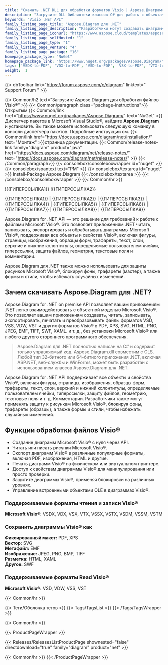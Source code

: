 ```yaml
---
title: "Скачать .NET DLL для обработки форматов Visio | Aspose.Диаграмма"
description: "Загрузите DLL библиотеки классов C# для работы с объектами и свойствами схемы Microsoft Visio®; фигуры, страницы, изображения, тенсилы, текст, слои, ячейки и т. д. через .NET API."
keywords: "Visio .NET API"
family_listing_page_title: "Aspose.Diagram для .NET"
family_listing_page_description: "Разработчики могут создавать диаграммы с нуля, а также легко загружать существующие файлы и манипулировать элементами диаграммы, чтобы экспортировать результат в другие форматы Visio, изображения или форматы с фиксированным макетом."
family_listing_page_iconurl: "https://www.aspose.cloud/templates/aspose/App_Themes/V3/images/diagram/272x272/aspose_diagram-for-net-min.png"
family_listing_page_selfHosted: "1"
family_listing_page_type: "1"
family_listing_page_venture: "4"
family_listing_page_package: "16"
homepage_package_type: "NuGet"
homepage_package_link: "https://www.nuget.org/packages/Aspose.Diagram/"
tags: ['VSDX-to-PDF', 'VDX-to-PDF', 'VSD-to-PDF', 'VSX-to-PDF', 'VTX-to-PDF', 'VSSX-to-PDF', 'VSTX-to-PDF', 'VSDM-to-PDF', 'VSSM-to-PDF', 'VSTM-to-PDF', 'VDW-to-PDF', 'VSS-to-PDF', 'VST-to-PDF', 'VSD-to-VDX', 'VSD-to-VSX', 'VSD-to-VTX', 'Visio-to-PDF', 'Visio-to-XML', 'VSD-to-PNG', 'Visio-to-Image', 'Diagram-to-PDF', 'Diagram-to-XPS', 'Diagram-to-Image', 'VSS-to-XPS', 'VSSX-to-XPS', 'VSSM-to-XPS', 'VDX-to-XPS', 'VST-to-XPS', 'VSTX-to-XPS', 'VDX-to-XPS', 'VTX-to-XPS', 'VSX-to-XPS', 'VSDX-to-XPS', 'Diagram-to-HTML', 'Visio-to-HTML', 'VSD-to-HTML', 'VSDX-to-HTML', 'VSDM-to-HTML', 'VSTX-to-HTML', 'VSSX-to-HTML', 'VSS-to-HTML', 'VSSM-to-HTML', 'VDX-to-HTML', 'VST-to-HTML', 'VSTX-to-HTML', 'VDX-to-HTML', 'VTX-to-HTML', 'VSX-to-HTML', 'Diagram-to-SVG', 'Visio-toSVG', 'VSD-to-SVG', 'Diagram-to-SWF', 'Visio-to-SWF', 'VSS-to-SWF', 'VSSX-to-SWF', 'VSSM-to-SWF', 'VDW-to-SWF', 'VDX-to-SWF', 'VST-to-SWF', 'VSTX-to-SWF', 'VSTM-to-SWF', 'VDX-to-SWF', 'VTX-to-SWF', 'VSX-to-SWF', 'Diagram-to-XAML', 'Visio-to-XAML', 'VSD-to-XAML']
weight:  1
---
```


{{< dbToolbar link="https://forum.aspose.com/c/diagram" linktext=" Support Forum " >}}

{{< Common/h2 text="Загрузите Aspose.Diagram для обработки файлов Visio®"  >}}
{{< Common/paragraph class="package-instructions">}}
Открытым
{{< Common/link href="https://www.nuget.org/packages/Aspose.Diagram/" text="NuGet"  >}}Диспетчер пакетов в Microsoft Visual Studio®, найдите <b>Aspose.Diagram</b> и установите. Вы также можете использовать следующую команду в консоли диспетчера пакетов. Подробные инструкции см.
{{< Common/link href="https://docs.aspose.com/diagram/net/installation/" text="Монтаж"  >}}страница документации.
{{< Common/release-notes-link family="diagram" product="java" href="https://docs.aspose.com/diagram/net/release-notes/" text="https://docs.aspose.com/diagram/net/release-notes/"  >}}
{{< /Common/paragraph>}}
{{< consolebox/consoleboxwrapper id="nuget" >}}
       {{< consolebox/spantext text="PM" >}}
       {{< consolebox/textarea id="nuget" >}} Install-Package Aspose.Diagram {{< /consolebox/textarea >}}
{{< /consolebox/consoleboxwrapper >}}
{{< Common/hr >}}

!{{ГИПЕРССЫЛКА1}} !{{ГИПЕРССЫЛКА2}}

{{ГИПЕРССЫЛКА1}} | {{ГИПЕРССЫЛКА2}} | {{ГИПЕРССЫЛКА3}} | {{ГИПЕРССЫЛКА4}} | {{ГИПЕРССЫЛКА5}} | {{ГИПЕРССЫЛКА6}} | {{ГИПЕРССЫЛКА7}} | {{ГИПЕРССЫЛКА8}} | {{ГИПЕРССЫЛКА9}}

Aspose.Diagram for .NET API — это решение для требований к работе с файлами Microsoft Visio®. Это позволяет приложениям .NET читать, записывать, экспортировать и обрабатывать диаграммы Microsoft Visio®, поддерживая все объекты и свойства Visio®, включая фигуры, страницы, изображения, образцы форм, трафареты, текст, слои, верхние и нижние колонтитулы, определяемые пользователем ячейки, гиперссылки, защита файлов, геометрия, текстовые поля и комментарии.

Aspose.Diagram для .NET также можно использовать для защиты рисунков Microsoft Visio®, блокируя фоны, трафареты (мастер), а также формы и стили, чтобы избежать случайных изменений.

## Зачем скачивать Aspose.Diagram для .NET?

Aspose.Diagram for .NET on premise API позволяет вашим приложениям .NET легко взаимодействовать с объектной моделью Microsoft Visio®. Это позволяет вашим приложениям создавать, читать, записывать, экспортировать, печатать и преобразовывать файлы форматов VSD, VSS, VDW, VST и других форматов Visio® в PDF, XPS, SVG, HTML, PNG, JPEG, EMF, TIFF, SWF, XAML. и т. д., без установки Microsoft Visio® или любого другого стороннего программного обеспечения.

> Aspose.Diagram для .NET полностью написан на C# и содержит только управляемый код. Aspose.Diagram.dll совместим с CLS. Любой тип 32-битного или 64-битного приложения .NET, включая ASP.NET, веб-службы и WinForms, может быть разработан с использованием классов Aspose.Diagram для .NET.

Aspose.Diagram for .NET API поддерживает все объекты и свойства Visio®, включая фигуры, страницы, изображения, образцы форм, трафареты, текст, слои, верхний и нижний колонтитулы, определяемые пользователем ячейки, гиперссылки, защиту файлов, геометрию, текстовые поля и т. д. Комментарии. Разработчики также могут применять защиту к рисункам Microsoft Visio®, блокируя фоны, трафареты (образцы), а также формы и стили, чтобы избежать случайных изменений.

## Функции обработки файлов Visio®

- Создание диаграмм Microsoft Visio® с нуля через API.
- Читать или писать рисунки Microsoft Visio®.
- Экспорт диаграмм Visio® в различные популярные форматы, включая PDF, изображения, HTML и другие.
- Печать диаграмм Visio® на физическом или виртуальном принтере.
- Доступ к свойствам диаграммы Visio® для манипулирования или просто проверки.
- Защитите диаграммы Visio®, применяя блокировки на различных уровнях.
- Управление встроенными объектами OLE в диаграммах Visio®.

### Поддерживаемые форматы чтения и записи Visio®

**Microsoft Visio®:** VSDX, VDX, VSX, VTX, VSSX, VSTX, VSDM, VSSM, VSTM

### Сохранить диаграммы Visio® как

**Фиксированный макет:** PDF, XPS\
**Вектор:** SVG\
**Метафайл:** EMF\
**Изображение:** JPEG, PNG, BMP, TIFF\
**Разметка:** HTML, XAML\
**Другое:** SWF

### Поддерживаемые форматы Read Visio®

**Microsoft Visio®:** VSD, VDW, VSS, VST

{{< Common/hr >}}

{{< Теги/Оболочка тегов >}}
 {{< Tags/TagsList >}}
{{< /Tags/TagsWrapper >}}

{{< Common/hr >}}

{{< ProductPageWrapper >}}
<!-- ReleasesListProductPage-->
   {{< Releases/ReleasesListProductPage shownested="false"  directdownload="true" family="diagram" product="net" >}}
<!-- /ReleasesListProductPage-->
{{< Common/hr >}}
{{< /ProductPageWrapper >}}

